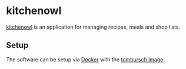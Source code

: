 # kitchenowl

[kitchenowl](https://kitchenowl.org/) is an application for managing recipes, meals and
shop lists.

## Setup

The software can be setup via [Docker](/wiki/docker.md) with the
[tombursch image](/wiki/docker/tombursch_-_kitchenowl.md).
